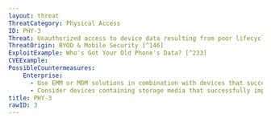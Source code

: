 ```yaml
---
layout: threat
ThreatCategory: Physical Access
ID: PHY-3
Threat: Unauthorized access to device data resulting from poor lifecycle management.
ThreatOrigin: BYOD & Mobile Security [^146]
ExploitExample: Who's Got Your Old Phone's Data? [^233]
CVEExample:
PossibleCountermeasures:
    Enterprise:
      - Use EMM or MDM solutions in combination with devices that successfully enforce data encryption and device lock policies (unlock code set, unlock code strength requirements, auto-locking enabled, and auto-wipe enabled) such that the recovery of data from an improperly retired device becomes highly improbable.
      - Consider devices containing storage media that successfully implement secure-erase functions such that initiating a device wipe or factory reset is sufficient to render the recovery of any wiped data infeasible.
title: PHY-3
rawID: 3
---
```

